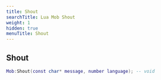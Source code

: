 ```yaml
---
title: Shout
searchTitle: Lua Mob Shout
weight: 1
hidden: true
menuTitle: Shout
---
```

## Shout
```lua
Mob:Shout(const char* message, number language); -- void
```